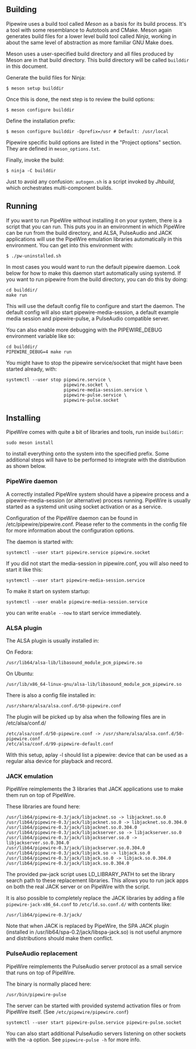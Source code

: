 ## Building

Pipewire uses a build tool called *Meson* as a basis for its build
process.  It's a tool with some resemblance to Autotools and CMake. Meson
again generates build files for a lower level build tool called *Ninja*,
working in about the same level of abstraction as more familiar GNU Make
does.

Meson uses a user-specified build directory and all files produced by Meson
are in that build directory. This build directory will be called `builddir`
in this document.

Generate the build files for Ninja:

```
$ meson setup builddir
```

Once this is done, the next step is to review the build options:

```
$ meson configure builddir
```

Define the installation prefix:

```
$ meson configure builddir -Dprefix=/usr # Default: /usr/local
```

Pipewire specific build options are listed in the "Project options"
section. They are defined in `meson_options.txt`.

Finally, invoke the build:

```
$ ninja -C builddir
```

Just to avoid any confusion: `autogen.sh` is a script invoked by *Jhbuild*,
which orchestrates multi-component builds.

## Running

If you want to run PipeWire without installing it on your system, there is a
script that you can run. This puts you in an environment in which PipeWire can
be run from the build directory, and ALSA, PulseAudio and JACK applications
will use the PipeWire emulation libraries automatically
in this environment. You can get into this environment with:

```
$ ./pw-uninstalled.sh
```

In most cases you would want to run the default pipewire daemon. Look
below for how to make this daemon start automatically using systemd.
If you want to run pipewire from the build directory, you can do this
by doing:

```
cd builddir/
make run
```

This will use the default config file to configure and start the daemon.
The default config will also start pipewire-media-session, a default
example media session and pipewire-pulse, a PulseAudio compatible server.

You can also enable more debugging with the PIPEWIRE_DEBUG environment
variable like so:

```
cd builddir/
PIPEWIRE_DEBUG=4 make run
```

You might have to stop the pipewire service/socket that might have been
started already, with:

```
systemctl --user stop pipewire.service \
                      pipewire.socket \
                      pipewire-media-session.service \
                      pipewire-pulse.service \
                      pipewire-pulse.socket
```

## Installing

PipeWire comes with quite a bit of libraries and tools, run
inside `builddir`:

```
sudo meson install
```

to install everything onto the system into the specified prefix.
Some additional steps will have to be performed to integrate
with the distribution as shown below.

### PipeWire daemon

A correctly installed PipeWire system should have a pipewire
process and a pipewire-media-session (or alternative) process
running. PipeWire is usually started as a systemd unit using
socket activation or as a service.

Configuration of the PipeWire daemon can be found in
/etc/pipewire/pipewire.conf. Please refer to the comments in the
config file for more information about the configuration options.

The daemon is started with:
```
systemctl --user start pipewire.service pipewire.socket
```

If you did not start the media-session in pipewire.conf, you will
also need to start it like this:
```
systemctl --user start pipewire-media-session.service
```
To make it start on system startup:
```
systemctl --user enable pipewire-media-session.service
```
you can write ```enable --now``` to start service immediately.

### ALSA plugin

The ALSA plugin is usually installed in:

On Fedora:
```
/usr/lib64/alsa-lib/libasound_module_pcm_pipewire.so
```
On Ubuntu:
```
/usr/lib/x86_64-linux-gnu/alsa-lib/libasound_module_pcm_pipewire.so
```

There is also a config file installed in:

```
/usr/share/alsa/alsa.conf.d/50-pipewire.conf
```

The plugin will be picked up by alsa when the following files
are in /etc/alsa/conf.d/

```
/etc/alsa/conf.d/50-pipewire.conf -> /usr/share/alsa/alsa.conf.d/50-pipewire.conf
/etc/alsa/conf.d/99-pipewire-default.conf
```

With this setup, aplay -l should list a pipewire: device that can be used as
a regular alsa device for playback and record.

### JACK emulation

PipeWire reimplements the 3 libraries that JACK applications use to make
them run on top of PipeWire.

These libraries are found here:

```
/usr/lib64/pipewire-0.3/jack/libjacknet.so -> libjacknet.so.0
/usr/lib64/pipewire-0.3/jack/libjacknet.so.0 -> libjacknet.so.0.304.0
/usr/lib64/pipewire-0.3/jack/libjacknet.so.0.304.0
/usr/lib64/pipewire-0.3/jack/libjackserver.so -> libjackserver.so.0
/usr/lib64/pipewire-0.3/jack/libjackserver.so.0 -> libjackserver.so.0.304.0
/usr/lib64/pipewire-0.3/jack/libjackserver.so.0.304.0
/usr/lib64/pipewire-0.3/jack/libjack.so -> libjack.so.0
/usr/lib64/pipewire-0.3/jack/libjack.so.0 -> libjack.so.0.304.0
/usr/lib64/pipewire-0.3/jack/libjack.so.0.304.0

```

The provided pw-jack script uses LD_LIBRARY_PATH to set the library
search path to these replacement libraries. This allows you to run
jack apps on both the real JACK server or on PipeWire with the script.

It is also possible to completely replace the JACK libraries by adding
a file `pipewire-jack-x86_64.conf` to `/etc/ld.so.conf.d/` with
contents like:

```
/usr/lib64/pipewire-0.3/jack/
```

Note that when JACK is replaced by PipeWire, the SPA JACK plugin (installed
in /usr/lib64/spa-0.2/jack/libspa-jack.so) is not useful anymore and
distributions should make them conflict.


### PulseAudio replacement

PipeWire reimplements the PulseAudio server protocol as a small service
that runs on top of PipeWire.

The binary is normally placed here:

```
/usr/bin/pipewire-pulse
```

The server can be started with provided systemd activation files or
from PipeWire itself. (See `/etc/pipewire/pipewire.conf`)

```
systemctl --user start pipewire-pulse.service pipewire-pulse.socket
```

You can also start additional PulseAudio servers listening on other
sockets with the -a option. See `pipewire-pulse -h` for more info.
